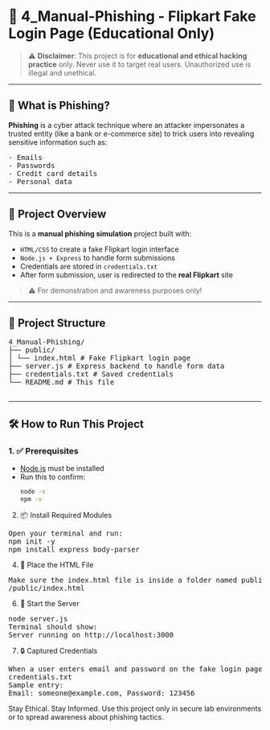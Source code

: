 # 🎣 4_Manual-Phishing - Flipkart Fake Login Page (Educational Only)

> ⚠️ **Disclaimer**: This project is for **educational and ethical hacking practice** only. Never use it to target real users. Unauthorized use is illegal and unethical.

---

## 🛑 What is Phishing?

**Phishing** is a cyber attack technique where an attacker impersonates a trusted entity (like a bank or e-commerce site) to trick users into revealing sensitive information such as:
<pre>
- Emails
- Passwords
- Credit card details
- Personal data
</pre>
---

## 📄 Project Overview

This is a **manual phishing simulation** project built with:

- `HTML/CSS` to create a fake Flipkart login interface
- `Node.js + Express` to handle form submissions
- Credentials are stored in `credentials.txt`
- After form submission, user is redirected to the **real Flipkart** site

> ⚠️ For demonstration and awareness purposes only!

---

## 📁 Project Structure
<pre>
4_Manual-Phishing/
├── public/
│ └── index.html # Fake Flipkart login page
├── server.js # Express backend to handle form data
├── credentials.txt # Saved credentials
└── README.md # This file

</pre>
---

## 🛠️ How to Run This Project

### 1. ✅ Prerequisites
- [Node.js](https://nodejs.org/) must be installed  
- Run this to confirm:
  ```bash
  node -v
  npm -v

2. 📦 Install Required Modules
<pre>
Open your terminal and run:
npm init -y
npm install express body-parser
</pre>
4. 📂 Place the HTML File
<pre>
Make sure the index.html file is inside a folder named public/
/public/index.html
</pre>
6. 🚀 Start the Server
<PRE>
node server.js
Terminal should show:
Server running on http://localhost:3000
</PRE>
7. 🔒 Captured Credentials
<pre>
When a user enters email and password on the fake login page, it gets saved to:
credentials.txt
Sample entry:
Email: someone@example.com, Password: 123456
</pre>
Stay Ethical. Stay Informed.
Use this project only in secure lab environments or to spread awareness about phishing tactics.
